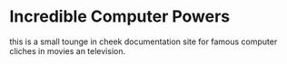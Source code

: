 
Incredible Computer Powers
=========

this is a small tounge in cheek documentation site for famous computer cliches in movies an television.
